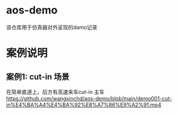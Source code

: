 # aos-demo
该仓库用于仿真器对外呈现的damo记录

# 案例说明
## 案例1: cut-in 场景
在简单直道上，后方有高速来车cut-in 主车
https://github.com/wangxinchd/aos-demo/blob/main/demo001-cut-in%E4%BA%A4%E4%BA%92%E8%A7%86%E9%A2%91.mp4
